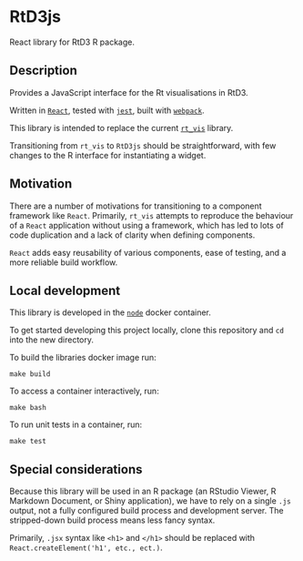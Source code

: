 # RtD3js
React library for RtD3 R package.

## Description

Provides a JavaScript interface for the Rt visualisations in RtD3.

Written in [`React`](https://reactjs.org/), tested with [`jest`](https://jestjs.io/), built with [`webpack`](https://webpack.js.org/).

This library is intended to replace the current [`rt_vis`](https://github.com/hamishgibbs/rt_vis) library.

Transitioning from `rt_vis` to `RtD3js` should be straightforward, with few changes to the R interface for instantiating a widget.

## Motivation

There are a number of motivations for transitioning to a component framework like `React`. Primarily, `rt_vis` attempts to reproduce the behaviour of a `React` application without using a framework, which has led to lots of code duplication and a lack of clarity when defining components.

`React` adds easy reusability of various components, ease of testing, and a more reliable build workflow.

## Local development

This library is developed in the [`node`](https://hub.docker.com/_/node) docker container.

To get started developing this project locally, clone this repository and `cd` into the new directory.

To build the libraries docker image run:

``` {shell}
make build
```

To access a container interactively, run:

``` {shell}
make bash
```

To run unit tests in a container, run:

``` {shell}
make test
```

## Special considerations

Because this library will be used in an R package (an RStudio Viewer, R Markdown Document, or Shiny application), we have to rely on a single `.js` output, not a fully configured build process and development server. The stripped-down build process means less fancy syntax.

Primarily, `.jsx` syntax like `<h1>` and `</h1>` should be replaced with `React.createElement('h1', etc., ect.)`.
